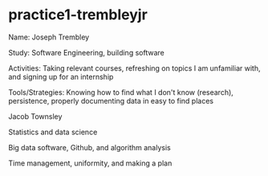 # practice1-trembleyjr

Name: Joseph Trembley

Study: Software Engineering, building software

Activities: Taking relevant courses, refreshing on topics I am unfamiliar with, and signing up for an internship

Tools/Strategies: Knowing how to find what I don't know (research), persistence, properly documenting data in easy to find places

Jacob Townsley

Statistics and data science

Big data software, Github, and algorithm analysis

Time management, uniformity, and making a plan
